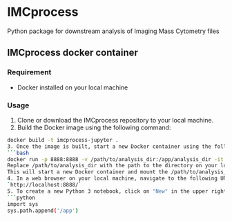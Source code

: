 # IMCprocess
Python package for downstream analysis of Imaging Mass Cytometry files

## IMCprocess docker container
### Requirement 
* Docker installed on your local machine
### Usage
1. Clone or download the IMCprocess repository to your local machine.
2. Build the Docker image using the following command:
```bash
docker build -t imcprocess-jupyter .
3. Once the image is built, start a new Docker container using the following command:
```bash
docker run -p 8888:8888 -v /path/to/analysis_dir:/app/analysis_dir -it imcprocess-jupyter
Replace /path/to/analysis_dir with the path to the directory on your local machine where you want to store your Jupyter notebooks.
This will start a new Docker container and mount the /path/to/analysis_dir directory on your local machine to the /app/analysis_dir directory inside the container. The -p option maps port 8888 inside the container to port 8888 on your local machine, allowing you to access the Jupyter Notebook server from your web browser.
4. In a web browser on your local machine, navigate to the following URL to access the Jupyter Notebook interface:
`http://localhost:8888/`
5. To create a new Python 3 notebook, click on "New" in the upper right corner and select "Python 3". You can then add the /app directory to your Python path in the Jupyter notebook to import the IMCprocess package:
```python
import sys
sys.path.append('/app')

